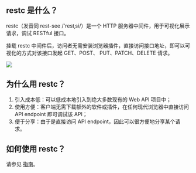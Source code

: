## restc 是什么？

restc（发音同 rest-see /'restˌsi/）是一个 HTTP 服务器中间件，用于可视化展示请求，调试 RESTful 接口。

挂载 restc 中间件后，访问者无需安装浏览器插件，直接访问接口地址，即可以可视化的方式对该接口发起 GET、POST、<!--
--> PUT、PATCH、DELETE 请求。

![][restc-screenshot]

[restc-screenshot]: https://fuss10.elemecdn.com/1/45/78e664650069cb51da1235d34a52fjpeg.jpeg

## 为什么用 restc？

1. 引入成本低：可以低成本地引入到绝大多数现有的 Web API 项目中；
2. 使用方便：客户端无需下载额外的软件或插件，在任何现代浏览器中直接访问 API endpoint 即可调试该 API；
3. 便于分享：由于是直接访问 API endpoint，因此可以很方便地分享某个请求。

## 如何使用 restc？

请参见 [指南](../guide/)。
